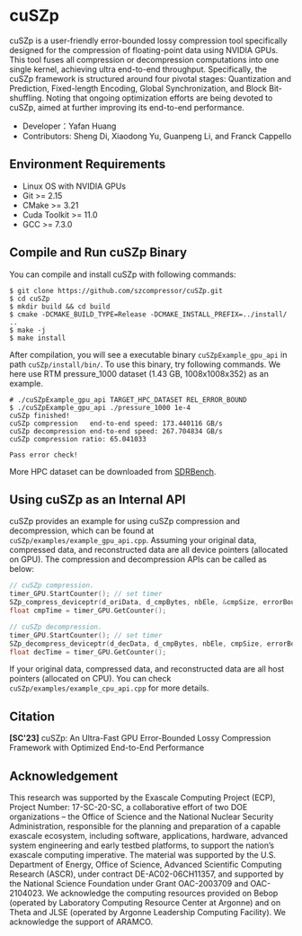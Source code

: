 # cuSZp
cuSZp is a user-friendly error-bounded lossy compression tool specifically designed for the compression of floating-point data using NVIDIA GPUs. 
This tool fuses all compression or decompression computations into one single kernel, achieving ultra end-to-end throughput.
Specifically, the cuSZp framework is structured around four pivotal stages: Quantization and Prediction, Fixed-length Encoding, Global Synchronization, and Block Bit-shuffling. 
Noting that ongoing optimization efforts are being devoted to cuSZp, aimed at further improving its end-to-end performance.

- Developer：Yafan Huang
- Contributors: Sheng Di, Xiaodong Yu, Guanpeng Li, and Franck Cappello

## Environment Requirements
- Linux OS with NVIDIA GPUs
- Git >= 2.15
- CMake >= 3.21
- Cuda Toolkit >= 11.0
- GCC >= 7.3.0

## Compile and Run cuSZp Binary
You can compile and install cuSZp with following commands:
```shell
$ git clone https://github.com/szcompressor/cuSZp.git
$ cd cuSZp
$ mkdir build && cd build
$ cmake -DCMAKE_BUILD_TYPE=Release -DCMAKE_INSTALL_PREFIX=../install/ ..
$ make -j
$ make install
```
After compilation, you will see a executable binary ```cuSZpExample_gpu_api``` in path ```cuSZp/install/bin/```.
To use this binary, try following commands. We here use RTM pressure_1000 dataset (1.43 GB, 1008x1008x352) as an example.
```shell
# ./cuSZpExample_gpu_api TARGET_HPC_DATASET REL_ERROR_BOUND
$ ./cuSZpExample_gpu_api ./pressure_1000 1e-4
cuSZp finished!
cuSZp compression   end-to-end speed: 173.440116 GB/s
cuSZp decompression end-to-end speed: 267.704834 GB/s
cuSZp compression ratio: 65.041033

Pass error check!
```
More HPC dataset can be downloaded from [SDRBench](https://sdrbench.github.io/).

## Using cuSZp as an Internal API
cuSZp provides an example for using cuSZp compression and decompression, which can be found at ```cuSZp/examples/example_gpu_api.cpp```.
Assuming your original data, compressed data, and reconstructed data are all device pointers (allocated on GPU). The compression and decompression APIs can be called as below:
```C++
// cuSZp compression.
timer_GPU.StartCounter(); // set timer
SZp_compress_deviceptr(d_oriData, d_cmpBytes, nbEle, &cmpSize, errorBound, stream);
float cmpTime = timer_GPU.GetCounter();

// cuSZp decompression.
timer_GPU.StartCounter(); // set timer
SZp_decompress_deviceptr(d_decData, d_cmpBytes, nbEle, cmpSize, errorBound, stream);
float decTime = timer_GPU.GetCounter();
```
If your original data, compressed data, and reconstructed data are all host pointers (allocated on CPU). You can check ```cuSZp/examples/example_cpu_api.cpp``` for more details.

## Citation
**[SC'23]**  cuSZp: An Ultra-Fast GPU Error-Bounded Lossy Compression Framework with Optimized End-to-End Performance


## Acknowledgement
This research was supported by the Exascale Computing Project (ECP), Project Number: 17-SC-20-SC, a collaborative effort of two DOE organizations – the Office of Science and the National Nuclear Security Administration, responsible for the planning and preparation of a capable exascale ecosystem, including software, applications, hardware, advanced system engineering and early testbed platforms, to support the nation’s exascale computing imperative. The material was supported by the U.S. Department of Energy, Office of Science, Advanced Scientific Computing Research (ASCR), under contract DE-AC02-06CH11357, and supported by the National Science Foundation under Grant OAC-2003709 and OAC-2104023. We acknowledge the computing resources provided on Bebop (operated by Laboratory Computing Resource Center at Argonne) and on Theta and JLSE (operated by Argonne Leadership Computing Facility). We acknowledge the support of ARAMCO. 